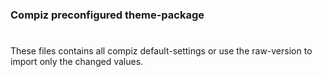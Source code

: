 ### Compiz preconfigured theme-package
#  
These files contains all compiz default-settings or use the raw-version to import only the changed values.  
